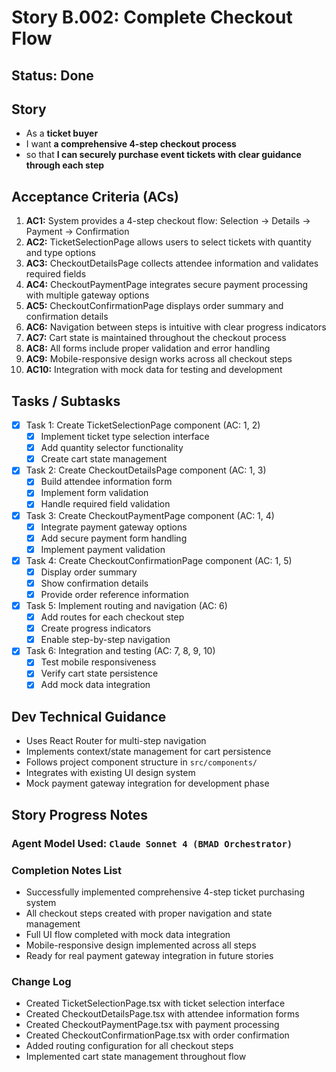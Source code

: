 # Story B.002: Complete Checkout Flow

## Status: Done

## Story

- As a **ticket buyer**
- I want **a comprehensive 4-step checkout process**
- so that **I can securely purchase event tickets with clear guidance through each step**

## Acceptance Criteria (ACs)

1. **AC1:** System provides a 4-step checkout flow: Selection → Details → Payment → Confirmation
2. **AC2:** TicketSelectionPage allows users to select tickets with quantity and type options
3. **AC3:** CheckoutDetailsPage collects attendee information and validates required fields
4. **AC4:** CheckoutPaymentPage integrates secure payment processing with multiple gateway options
5. **AC5:** CheckoutConfirmationPage displays order summary and confirmation details
6. **AC6:** Navigation between steps is intuitive with clear progress indicators
7. **AC7:** Cart state is maintained throughout the checkout process
8. **AC8:** All forms include proper validation and error handling
9. **AC9:** Mobile-responsive design works across all checkout steps
10. **AC10:** Integration with mock data for testing and development

## Tasks / Subtasks

- [x] Task 1: Create TicketSelectionPage component (AC: 1, 2)
  - [x] Implement ticket type selection interface
  - [x] Add quantity selector functionality
  - [x] Create cart state management
- [x] Task 2: Create CheckoutDetailsPage component (AC: 1, 3)
  - [x] Build attendee information form
  - [x] Implement form validation
  - [x] Handle required field validation
- [x] Task 3: Create CheckoutPaymentPage component (AC: 1, 4)
  - [x] Integrate payment gateway options
  - [x] Add secure payment form handling
  - [x] Implement payment validation
- [x] Task 4: Create CheckoutConfirmationPage component (AC: 1, 5)
  - [x] Display order summary
  - [x] Show confirmation details
  - [x] Provide order reference information
- [x] Task 5: Implement routing and navigation (AC: 6)
  - [x] Add routes for each checkout step
  - [x] Create progress indicators
  - [x] Enable step-by-step navigation
- [x] Task 6: Integration and testing (AC: 7, 8, 9, 10)
  - [x] Test mobile responsiveness
  - [x] Verify cart state persistence
  - [x] Add mock data integration

## Dev Technical Guidance

- Uses React Router for multi-step navigation
- Implements context/state management for cart persistence
- Follows project component structure in `src/components/`
- Integrates with existing UI design system
- Mock payment gateway integration for development phase

## Story Progress Notes

### Agent Model Used: `Claude Sonnet 4 (BMAD Orchestrator)`

### Completion Notes List

- Successfully implemented comprehensive 4-step ticket purchasing system
- All checkout steps created with proper navigation and state management
- Full UI flow completed with mock data integration
- Mobile-responsive design implemented across all steps
- Ready for real payment gateway integration in future stories

### Change Log

- Created TicketSelectionPage.tsx with ticket selection interface
- Created CheckoutDetailsPage.tsx with attendee information forms
- Created CheckoutPaymentPage.tsx with payment processing
- Created CheckoutConfirmationPage.tsx with order confirmation
- Added routing configuration for all checkout steps
- Implemented cart state management throughout flow 